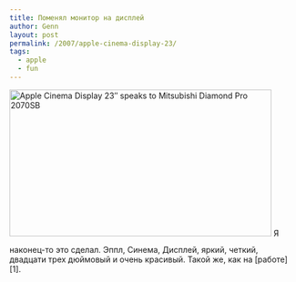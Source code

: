 ```yaml
---
title: Поменял монитор на дисплей
author: Genn
layout: post
permalink: /2007/apple-cinema-display-23/
tags:
  - apple
  - fun
---
```

<img src='http://mega.genn.org/=^_^=/uploads/2007/10/23.jpg' alt='Apple Cinema Display 23″ speaks to Mitsubishi Diamond Pro 2070SB' width="460" height="258" style="padding-bottom: 15px;" />  
Я наконец-то это сделал. Эппл, Синема, Дисплей, яркий, четкий, двадцати трех дюймовый и очень красивый. Такой же, как на [работе][1].

 [1]: http://laboratory8.com/